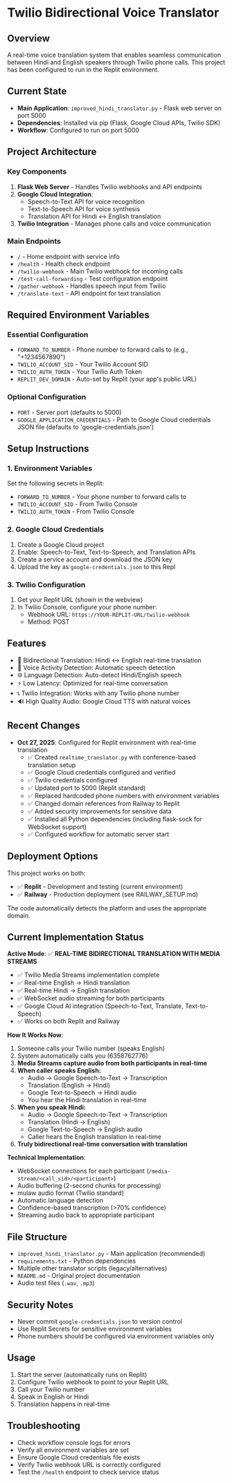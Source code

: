 # Twilio Bidirectional Voice Translator

## Overview
A real-time voice translation system that enables seamless communication between Hindi and English speakers through Twilio phone calls. This project has been configured to run in the Replit environment.

## Current State
- **Main Application**: `improved_hindi_translator.py` - Flask web server on port 5000
- **Dependencies**: Installed via pip (Flask, Google Cloud APIs, Twilio SDK)
- **Workflow**: Configured to run on port 5000

## Project Architecture

### Key Components
1. **Flask Web Server** - Handles Twilio webhooks and API endpoints
2. **Google Cloud Integration**:
   - Speech-to-Text API for voice recognition
   - Text-to-Speech API for voice synthesis
   - Translation API for Hindi ↔ English translation
3. **Twilio Integration** - Manages phone calls and voice communication

### Main Endpoints
- `/` - Home endpoint with service info
- `/health` - Health check endpoint
- `/twilio-webhook` - Main Twilio webhook for incoming calls
- `/test-call-forwarding` - Test configuration endpoint
- `/gather-webhook` - Handles speech input from Twilio
- `/translate-text` - API endpoint for text translation

## Required Environment Variables

### Essential Configuration
- `FORWARD_TO_NUMBER` - Phone number to forward calls to (e.g., "+1234567890")
- `TWILIO_ACCOUNT_SID` - Your Twilio Account SID
- `TWILIO_AUTH_TOKEN` - Your Twilio Auth Token
- `REPLIT_DEV_DOMAIN` - Auto-set by Replit (your app's public URL)

### Optional Configuration
- `PORT` - Server port (defaults to 5000)
- `GOOGLE_APPLICATION_CREDENTIALS` - Path to Google Cloud credentials JSON file (defaults to 'google-credentials.json')

## Setup Instructions

### 1. Environment Variables
Set the following secrets in Replit:
- `FORWARD_TO_NUMBER` - Your phone number to forward calls to
- `TWILIO_ACCOUNT_SID` - From Twilio Console
- `TWILIO_AUTH_TOKEN` - From Twilio Console

### 2. Google Cloud Credentials
1. Create a Google Cloud project
2. Enable: Speech-to-Text, Text-to-Speech, and Translation APIs
3. Create a service account and download the JSON key
4. Upload the key as `google-credentials.json` to this Repl

### 3. Twilio Configuration
1. Get your Replit URL (shown in the webview)
2. In Twilio Console, configure your phone number:
   - Webhook URL: `https://YOUR-REPLIT-URL/twilio-webhook`
   - Method: POST

## Features
- 🔄 Bidirectional Translation: Hindi ↔ English real-time translation
- 🎤 Voice Activity Detection: Automatic speech detection
- 🌐 Language Detection: Auto-detect Hindi/English speech
- ⚡ Low Latency: Optimized for real-time conversation
- 📞 Twilio Integration: Works with any Twilio phone number
- 🔊 High Quality Audio: Google Cloud TTS with natural voices

## Recent Changes
- **Oct 27, 2025**: Configured for Replit environment with real-time translation
  - ✅ Created `realtime_translator.py` with conference-based translation setup
  - ✅ Google Cloud credentials configured and verified
  - ✅ Twilio credentials configured
  - ✅ Updated port to 5000 (Replit standard)
  - ✅ Replaced hardcoded phone numbers with environment variables
  - ✅ Changed domain references from Railway to Replit
  - ✅ Added security improvements for sensitive data
  - ✅ Installed all Python dependencies (including flask-sock for WebSocket support)
  - ✅ Configured workflow for automatic server start

## Deployment Options
This project works on both:
- ✅ **Replit** - Development and testing (current environment)
- ✅ **Railway** - Production deployment (see RAILWAY_SETUP.md)

The code automatically detects the platform and uses the appropriate domain.

## Current Implementation Status
**Active Mode**: ✅ **REAL-TIME BIDIRECTIONAL TRANSLATION WITH MEDIA STREAMS**
- ✅ Twilio Media Streams implementation complete
- ✅ Real-time English → Hindi translation
- ✅ Real-time Hindi → English translation
- ✅ WebSocket audio streaming for both participants
- ✅ Google Cloud AI integration (Speech-to-Text, Translate, Text-to-Speech)
- ✅ Works on both Replit and Railway

**How It Works Now**:
1. Someone calls your Twilio number (speaks English)
2. System automatically calls you (6358762776)
3. **Media Streams capture audio from both participants in real-time**
4. **When caller speaks English:**
   - Audio → Google Speech-to-Text → Transcription
   - Translation (English → Hindi)
   - Google Text-to-Speech → Hindi audio
   - You hear the Hindi translation in real-time
5. **When you speak Hindi:**
   - Audio → Google Speech-to-Text → Transcription
   - Translation (Hindi → English)
   - Google Text-to-Speech → English audio
   - Caller hears the English translation in real-time
6. **Truly bidirectional real-time conversation with translation**

**Technical Implementation**:
- WebSocket connections for each participant (`/media-stream/<call_sid>/<participant>`)
- Audio buffering (2-second chunks for processing)
- mulaw audio format (Twilio standard)
- Automatic language detection
- Confidence-based transcription (>70% confidence)
- Streaming audio back to appropriate participant

## File Structure
- `improved_hindi_translator.py` - Main application (recommended)
- `requirements.txt` - Python dependencies
- Multiple other translator scripts (legacy/alternatives)
- `README.md` - Original project documentation
- Audio test files (`.wav`, `.mp3`)

## Security Notes
- Never commit `google-credentials.json` to version control
- Use Replit Secrets for sensitive environment variables
- Phone numbers should be configured via environment variables only

## Usage
1. Start the server (automatically runs on Replit)
2. Configure Twilio webhook to point to your Replit URL
3. Call your Twilio number
4. Speak in English or Hindi
5. Translation happens in real-time

## Troubleshooting
- Check workflow console logs for errors
- Verify all environment variables are set
- Ensure Google Cloud credentials file exists
- Verify Twilio webhook URL is correctly configured
- Test the `/health` endpoint to check service status

